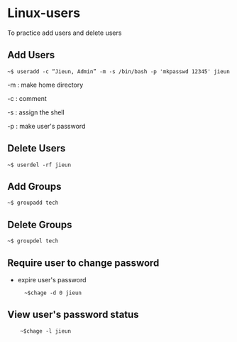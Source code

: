 # Linux-users
To practice add users and delete users 

Add Users
-------------


    ~$ useradd -c “Jieun, Admin” -m -s /bin/bash -p 'mkpasswd 12345' jieun

-m : make home directory

-c : comment

-s : assign the shell

-p : make user's password


Delete Users
-----------------


    ~$ userdel -rf jieun
    
    

Add Groups
---------------

    ~$ groupadd tech
    


Delete Groups
---------------

    ~$ groupdel tech
    
    
Require user to change password 
----------------------------------
- expire user's password

    
        ~$chage -d 0 jieun
        
        
View user's password status 
----------------------------

        ~$chage -l jieun
        
        
    
    
